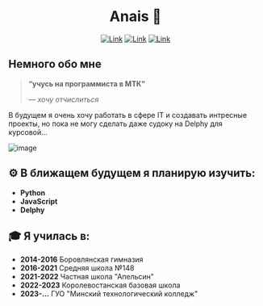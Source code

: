 <div align="center">
  
  <h1>Anais 🌸</h1>
  
</div>

<div align="center">
  
  [![Link](https://img.shields.io/badge/telegram-anaissiana7-0095B6?style=for-the-badge&)](@anaissiana7) 
  [![Link](https://img.shields.io/badge/instagram-anais.keita-F19CBB?style=for-the-badge&)](https://www.instagram.com/anais.keita?igsh=MW84aXhxcDZ3NGFsbQ==)
  [![Link](https://img.shields.io/badge/email-anais.keita@mac.com-0095B6?style=for-the-badge)](anais.keita@mac.com)
  
</div>

## Немного обо мне
> **“учусь на программиста в МТК”**
> 
> _― хочу отчислиться_

В будущем я очень хочу работать в сфере IT  и создавать интресные проекты, но пока не могу сделать даже судоку на Delphy для курсовой...

![image](https://www.meme-arsenal.com/memes/5579c4ce899637bad68f14a6ac2f2924.jpg)

## ⚙️ В ближащем будущем я планирую изучить:

- **Python**
 - **JavaScript**
 - **Delphy**

## 🎓 Я училась в:

- **2014-2016** Боровлянская гимназия
- **2016-2021** Средняя школа №148
- **2021-2022** Частная школа "Апельсин"
- **2022-2023** Королевостанская базовая школа 
- **2023-...** ГУО "Минский технологический колледж"
